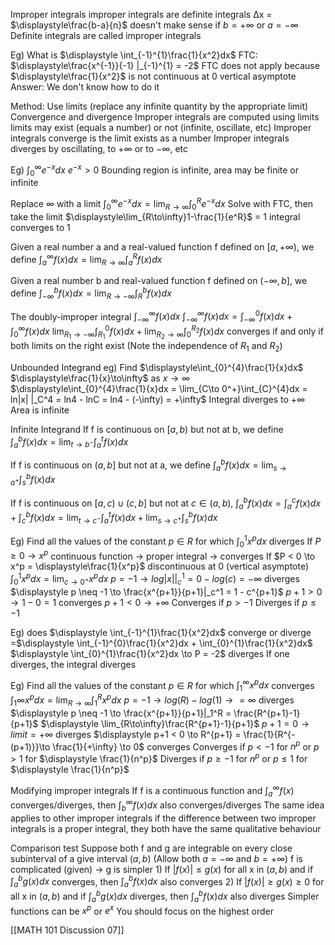 Improper integrals
	improper integrals are definite integrals
	Δx = $\displaystyle\frac{b-a}{n}$
		doesn't make sense if $b = +\infty$ or $a = -\infty$
		Definite integrals are called improper integrals

Eg) What is $\displaystyle \int_{-1}^{1}\frac{1}{x^2}dx$
	FTC: $\displaystyle\frac{x^{-1}}{-1} |_{-1}^{1} = -2$
	FTC does not apply because $\displaystyle\frac{1}{x^2}$ is not continuous at 0
		vertical asymptote
	Answer: We don't know how to do it

Method:
	Use limits (replace any infinite quantity by the appropriate limit)
	Convergence and divergence
		Improper integrals are computed using limits
			limits may exist (equals a number) or not (infinite, oscillate, etc)
		Improper integrals converge is the limit exists as a number
		Improper integrals diverges by oscillating, to $+\infty$ or to $-\infty$, etc

Eg) $\displaystyle\int_{0}^{\infty}e^{-x}dx$
$e^{-x} > 0$
Bounding region is infinite, area may be finite or infinite

Replace $\infty$ with a limit
$\displaystyle\int_{0}^{\infty}e^{-x}dx = \lim_{R\to\infty}\int_{0}^{R}e^{-x}dx$
Solve with FTC, then take the limit
	$\displaystyle\lim_{R\to\infty}1-\frac{1}{e^R}$
	= 1
	integral converges to 1

Given a real number a and a real-valued function f defined on $[a, +\infty)$, we define
	$\displaystyle\int_{a}^{\infty}f(x)dx = \lim_{R\to\infty}\int_{a}^{R}f(x)dx$

Given a real number b and real-valued function f defined on $(-\infty, b]$, we define
	$\displaystyle\int_{-\infty}^{b}f(x)dx = \lim_{R\to -\infty}\int_{R}^{b}f(x)dx$

The doubly-improper integral $\displaystyle\int_{-\infty}^{\infty}f(x)dx$
	$\displaystyle\int_{-\infty}^{\infty}f(x)dx = \int_{-\infty}^{0}f(x)dx+\int_{0}^{\infty}f(x)dx$
	$\displaystyle\lim_{R_1\to -\infty}\int_{R_1}^{0}f(x)dx+\lim_{R_2\to\infty}\int_{0}^{R_2}f(x)dx$
	converges if and only if both limits on the right exist (Note the independence of $R_1$ and $R_2$)

Unbounded Integrand
eg) Find $\displaystyle\int_{0}^{4}\frac{1}{x}dx$
	$\displaystyle\frac{1}{x}\to\infty$ as $\displaystyle x \to \infty$
	$\displaystyle\int_{0}^{4}\frac{1}{x}dx = \lim_{C\to 0^+}\int_{C}^{4}dx = ln|x| |_C^4 = ln4 - lnC = ln4 - (-\infty) = +\infty$
	Integral diverges to $+\infty$
		Area is infinite

Infinite Integrand
If f is continuous on $[a, b)$ but not at b, we define
$\displaystyle \int_{a}^{b}f(x)dx = \lim_{t\to b^-}\int_{a}^{t}f(x)dx$

If f is continuous on $(a, b]$ but not at a, we define
$\displaystyle \int_{a}^{b}f(x)dx = \lim_{s\to a^+}\int_{s}^{b}f(x)dx$

If f is continuous on $[a, c) \cup (c, b]$ but not at $\displaystyle c \in (a, b)$, 
$\displaystyle \int_{a}^{b}f(x)dx = \displaystyle \int_{a}^{c}f(x)dx + \displaystyle \int_{c}^{b}f(x)dx = \lim_{t\to c^-}\int_{a}^{t}f(x)dx + \lim_{s\to c^+}\int_{s}^{b}f(x)dx$ 


Eg) Find all the values of the constant $p \in R$ for which $\displaystyle \int_{0}^{1}x^pdx$ diverges
	If $P \geq 0 \to x^p$ continuous function $\to$ proper integral $\to$ converges
	If $P < 0 \to x^p = \displaystyle\frac{1}{x^p}$ discontinuous at 0 (vertical asymptote)
		$\displaystyle \int_{0}^{1}x^pdx = \lim_{c\to 0^+}x^pdx$
			$\displaystyle p = -1 \to log|x| |_c^1 = 0 - log(c) = -\infty$
				diverges
			$\displaystyle p \neq -1 \to \frac{x^{p+1}}{p+1}|_c^1 = 1 - c^{p+1}$
				$p + 1 > 0 \to 1 - 0 = 1$
					converges
				$p + 1 < 0 \to +\infty$
	Converges if $p > -1$
	Diverges if $p \leq -1$


Eg) does $\displaystyle \int_{-1}^{1}\frac{1}{x^2}dx$ converge or diverge
	=$\displaystyle \int_{-1}^{0}\frac{1}{x^2}dx + \int_{0}^{1}\frac{1}{x^2}dx$
		$\displaystyle \int_{0}^{1}\frac{1}{x^2}dx \to P = -2$
			diverges
			If one diverges, the integral diverges

Eg) Find all the values of the constant $p \in R$ for which $\displaystyle \int_{1}^{\infty}x^pdx$ converges
	$\displaystyle \int_{1}{\infty}x^pdx = \lim_{R\to\infty}\int_{1}^{R}x^pdx$
		$p = -1 \to log(R)-log(1) \to =\infty$
			diverges
		$\displaystyle p \neq -1 \to \frac{x^{p+1}}{p+1}|_1^R = \frac{R^{p+1}-1}{p+1}$
			$\displaystyle \lim_{R\to\infty}\frac{R^{p+1}-1}{p+1}$
				$p+1 = 0 \to limit = +\infty$
					diverges
				$\displaystyle p+1 < 0 \to R^{p+1} = \frac{1}{R^{-(p+1)}}\to \frac{1}{+\infty} \to 0$
					converges
	Converges if $p < -1$ for $n^p$ or $p > 1$ for $\displaystyle \frac{1}{n^p}$
	Diverges if $p \geq -1$ for $n^p$ or $p \leq 1$ for $\displaystyle \frac{1}{n^p}$

Modifying improper integrals
	If f is a continuous function and $\displaystyle \int_{a}^{\infty}f(x)$ converges/diverges, then $\displaystyle \int_{b}^{\infty}f(x)dx$ also converges/diverges
	The same idea applies to other improper integrals
		if the difference between two improper integrals is a proper integral, they both have the same qualitative behaviour

Comparison test
	Suppose both f and g are integrable on every close subinterval of a give interval $(a, b)$ (Allow both $a = -\infty$ and $b = +\infty$)
		f is complicated (given) $\to$ g is simpler
		1) If $|f(x)| \leq g(x)$ for all x in $(a, b)$ and if $\displaystyle \int_{a}^{b}g(x)dx$ converges, then $\displaystyle \int_{a}^{b}f(x)dx$ also converges
		2) If $|f(x)| \geq g(x) \geq 0$ for all x in $(a, b)$ and if $\displaystyle \int_{a}^{b}g(x)dx$ diverges, then $\displaystyle \int_{a}^{b}f(x)dx$ also diverges
	Simpler functions can be $x^p$ or $e^x$
	You should focus on the highest order

[[MATH 101 Discussion 07]]